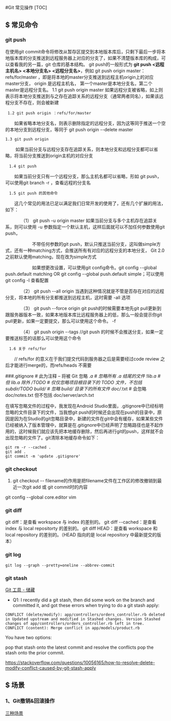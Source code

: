 

#Git 常见操作
[TOC]

## $ 常见命令

### git push 
在使用git commit命令将修改从暂存区提交到本地版本库后，只剩下最后一步将本地版本库的分支推送到远程服务器上对应的分支了，如果不清楚版本库的构成，可以查看我的另一篇，git 仓库的基本结构。
    git push的一般形式为 **git push <远程主机名> <本地分支名>  <远程分支名>**，例如 git push origin master：refs/for/master ，即是将本地的master分支推送到远程主机origin上的对应master分支， origin 是远程主机名，
    第一个master是本地分支名，第二个master是远程分支名。
    1.1 git push origin master
        如果远程分支被省略，如上则表示将本地分支推送到与之存在追踪关系的远程分支（通常两者同名），如果该远程分支不存在，则会被新建

     1.2 git push origin ：refs/for/master 

　　如果省略本地分支名，则表示删除指定的远程分支，因为这等同于推送一个空的本地分支到远程分支，等同于 git push origin --delete master

    1.3 git push origin

　　 如果当前分支与远程分支存在追踪关系，则本地分支和远程分支都可以省略，将当前分支推送到origin主机的对应分支 

	　1.4 git push

　　如果当前分支只有一个远程分支，那么主机名都可以省略，形如 git push，可以使用git branch -r ，查看远程的分支名

	　1.5 git push 的其他命令

　　这几个常见的用法已足以满足我们日常开发的使用了，还有几个扩展的用法，如下：

　　　　（1） git push -u origin master 如果当前分支与多个主机存在追踪关系，则可以使用 -u 参数指定一个默认主机，这样后面就可以不加任何参数使用git push，

　　　　　　不带任何参数的git push，默认只推送当前分支，这叫做simple方式，还有一种matching方式，会推送所有有对应的远程分支的本地分支， Git 2.0之前默认使用matching，现在改为simple方式

　　　　　　如果想更改设置，可以使用git config命令。git config --global push.default matching OR git config --global push.default simple；可以使用git config -l 查看配置

　　　　（2） git push --all origin 当遇到这种情况就是不管是否存在对应的远程分支，将本地的所有分支都推送到远程主机，这时需要 -all 选项

　　　　（3） git push --force origin git push的时候需要本地先git pull更新到跟服务器版本一致，如果本地版本库比远程服务器上的低，那么一般会提示你git pull更新，如果一定要提交，那么可以使用这个命令。 -f

　　　　（4） git push origin --tags //git push 的时候不会推送分支，如果一定要推送标签的话那么可以使用这个命令

	　1.6 关于 refs/for

　　// refs/for 的意义在于我们提交代码到服务器之后是需要经过code review 之后才能进行merge的，而refs/heads 不需要

###.gitignore
\# 此为注释 – 将被 Git 忽略
*.a       # 忽略所有 .a 结尾的文件
!lib.a    # 但 lib.a 除外
/TODO     # 仅仅忽略项目根目录下的 TODO 文件，不包括 subdir/TODO
build/    # 忽略 build/ 目录下的所有文件
doc/*.txt # 会忽略 doc/notes.txt 但不包括 doc/server/arch.txt

在填写忽略文件的过程中，我发现在Android Studio里面，.gitignore中已经标明忽略的文件目录下的文件，当我想git push的时候还会出现在push的目录中，原因是因为在Studio的git忽略目录中，新建的文件在git中会有缓存，如果某些文件已经被纳入了版本管理中，就算是在.gitignore中已经声明了忽略路径也是不起作用的，这时候我们就应该先把本地缓存删除，然后再进行git的push，这样就不会出现忽略的文件了。git清除本地缓存命令如下：
```
git rm -r --cached .
git add .
git commit -m 'update .gitignore'
```



### git checkout 
1. git checkout -- filename的作用是把filename文件在工作区的修改撤销到最近一次git add 或 git commit时的内容

git config --global core.editor vim 

### git diff
git diff：是查看 workspace 与 index 的差别的。 
git diff --cached：是查看 index 与 local repositorty 的差别的。 
git diff HEAD：是查看 workspace 和 local repository 的差别的。（HEAD 指向的是 local repository 中最新提交的版本）
### git log 

```git log --graph --pretty=oneline --abbrev-commit```

### git stash

[Git 工具 - 储藏](https://git-scm.com/book/zh/v1/Git-%E5%B7%A5%E5%85%B7-%E5%82%A8%E8%97%8F%EF%BC%88Stashing%EF%BC%89)


* Q1: I recently did a git stash, then did some work on the branch and committed it, and got these errors when trying to do a git stash apply:

```
CONFLICT (delete/modify): app/controllers/orders_controller.rb deleted in Updated upstream and modified in Stashed changes. Version Stashed changes of app/controllers/orders_controller.rb left in tree.
CONFLICT (content): Merge conflict in app/models/product.rb
```
You have two options:

pop that stash onto the latest commit and resolve the conflicts
pop the stash onto the prior commit.

https://stackoverflow.com/questions/10056165/how-to-resolve-delete-modify-conflict-caused-by-git-stash-apply





## $ 场景

### 1、Git撤销&回滚操作

[三种场景](https://blog.csdn.net/ligang2585116/article/details/71094887)



